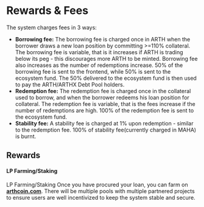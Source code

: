 # Rewards & Fees

The system charges fees in 3 ways:

* **Borrowing fee:** The borrowing fee is charged once in ARTH when the borrower draws a new loan position by committing &gt;=110% collateral. The borrowing fee is variable, that is it increases if ARTH is trading below its peg - this discourages more ARTH to be minted. Borrowing fee also increases as the number of redemptions increase. 50% of the borrowing fee is sent to the frontend, while 50% is sent to the ecosystem fund. The 50% delivered to the ecosystem fund is then used to pay the ARTH/ARTHX Debt Pool holders.
* **Redemption fee:** The redemption fee is charged once in the collateral used to borrow, and when the borrower redeems his loan position for collateral. The redemption fee is variable, that is the fees increase if the number of redemptions are high. 100% of the redemption fee is sent to the ecosystem fund.
* **Stability fee:** A stability fee is charged at 1% upon redemption - similar to the redemption fee. 100% of stability fee\(currently charged in MAHA\) is burnt.



## Rewards 

#### LP Farming/Staking

LP Farming/Staking Once you have procured your loan, you can farm on [**arthcoin.com**](https://polygon.arthcoin.com/#/farming). There will be multiple pools with multiple partnered projects to ensure users are well incentivized to keep the system stable and secure.  
  


